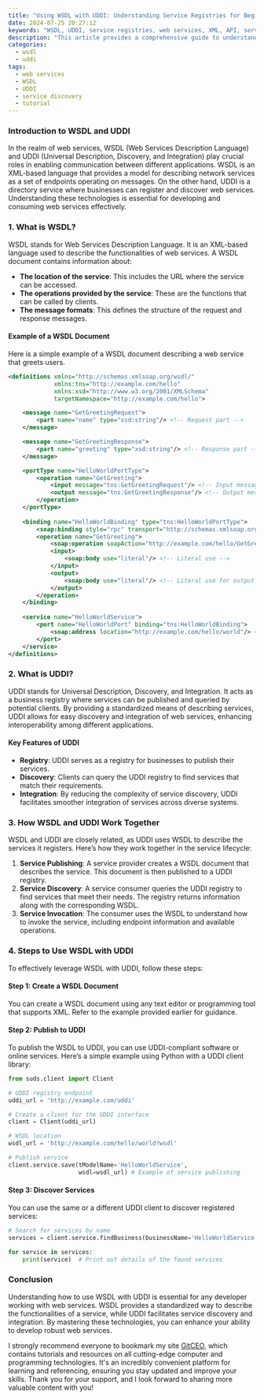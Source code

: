 ```yaml
---
title: "Using WSDL with UDDI: Understanding Service Registries for Beginners"
date: 2024-07-25 20:27:12
keywords: "WSDL, UDDI, service registries, web services, XML, API, service discovery, beginner tutorial"
description: "This article provides a comprehensive guide to understanding WSDL and UDDI, essential components of web services. WSDL (Web Services Description Language) defines how services are described, while UDDI (Universal Description, Discovery, and Integration) serves as a registry for these services. In this article, we will explore the roles of WSDL and UDDI in web service architecture, provide detailed steps for utilizing these technologies, and discuss best practices for beginners. Additionally, we will explain how WSDL and UDDI work together to facilitate service discovery and integration in various applications."
categories:
  - wsdl
  - uddi
tags:
  - web services
  - WSDL
  - UDDI
  - service discovery
  - tutorial
---
```


### Introduction to WSDL and UDDI

In the realm of web services, WSDL (Web Services Description Language) and UDDI (Universal Description, Discovery, and Integration) play crucial roles in enabling communication between different applications. WSDL is an XML-based language that provides a model for describing network services as a set of endpoints operating on messages. On the other hand, UDDI is a directory service where businesses can register and discover web services. Understanding these technologies is essential for developing and consuming web services effectively.

<!-- more -->

### 1. What is WSDL?

WSDL stands for Web Services Description Language. It is an XML-based language used to describe the functionalities of web services. A WSDL document contains information about:

- **The location of the service**: This includes the URL where the service can be accessed.
- **The operations provided by the service**: These are the functions that can be called by clients.
- **The message formats**: This defines the structure of the request and response messages.

#### Example of a WSDL Document

Here is a simple example of a WSDL document describing a web service that greets users.

```xml
<definitions xmlns="http://schemas.xmlsoap.org/wsdl/"
             xmlns:tns="http://example.com/hello"
             xmlns:xsd="http://www.w3.org/2001/XMLSchema"
             targetNamespace="http://example.com/hello">

    <message name="GetGreetingRequest">
        <part name="name" type="xsd:string"/> <!-- Request part -->
    </message>

    <message name="GetGreetingResponse">
        <part name="greeting" type="xsd:string"/> <!-- Response part -->
    </message>

    <portType name="HelloWorldPortType">
        <operation name="GetGreeting">
            <input message="tns:GetGreetingRequest"/> <!-- Input message -->
            <output message="tns:GetGreetingResponse"/> <!-- Output message -->
        </operation>
    </portType>
    
    <binding name="HelloWorldBinding" type="tns:HelloWorldPortType">
        <soap:binding style="rpc" transport="http://schemas.xmlsoap.org/soap/http"/> <!-- SOAP binding -->
        <operation name="GetGreeting">
            <soap:operation soapAction="http://example.com/hello/GetGreeting"/> <!-- Operation action -->
            <input>
                <soap:body use="literal"/> <!-- Literal use -->
            </input>
            <output>
                <soap:body use="literal"/> <!-- Literal use for output -->
            </output>
        </operation>
    </binding>
    
    <service name="HelloWorldService">
        <port name="HelloWorldPort" binding="tns:HelloWorldBinding">
            <soap:address location="http://example.com/hello/world"/> <!-- Service endpoint -->
        </port>
    </service>
</definitions>
```

### 2. What is UDDI?

UDDI stands for Universal Description, Discovery, and Integration. It acts as a business registry where services can be published and queried by potential clients. By providing a standardized means of describing services, UDDI allows for easy discovery and integration of web services, enhancing interoperability among different applications.

#### Key Features of UDDI

- **Registry**: UDDI serves as a registry for businesses to publish their services.
- **Discovery**: Clients can query the UDDI registry to find services that match their requirements.
- **Integration**: By reducing the complexity of service discovery, UDDI facilitates smoother integration of services across diverse systems.

### 3. How WSDL and UDDI Work Together

WSDL and UDDI are closely related, as UDDI uses WSDL to describe the services it registers. Here’s how they work together in the service lifecycle:

1. **Service Publishing**: A service provider creates a WSDL document that describes the service. This document is then published to a UDDI registry.
2. **Service Discovery**: A service consumer queries the UDDI registry to find services that meet their needs. The registry returns information along with the corresponding WSDL.
3. **Service Invocation**: The consumer uses the WSDL to understand how to invoke the service, including endpoint information and available operations.

### 4. Steps to Use WSDL with UDDI

To effectively leverage WSDL with UDDI, follow these steps:

#### Step 1: Create a WSDL Document

You can create a WSDL document using any text editor or programming tool that supports XML. Refer to the example provided earlier for guidance.

#### Step 2: Publish to UDDI

To publish the WSDL to UDDI, you can use UDDI-compliant software or online services. Here’s a simple example using Python with a UDDI client library:

```python
from suds.client import Client

# UDDI registry endpoint
uddi_url = 'http://example.com/uddi'

# Create a client for the UDDI interface
client = Client(uddi_url)

# WSDL location
wsdl_url = 'http://example.com/hello/world?wsdl'

# Publish service
client.service.save(tModelName='HelloWorldService', 
                    wsdl=wsdl_url) # Example of service publishing
```

#### Step 3: Discover Services

You can use the same or a different UDDI client to discover registered services:

```python
# Search for services by name
services = client.service.findBusiness(businessName='HelloWorldService')

for service in services:
    print(service)  # Print out details of the found services
```

### Conclusion

Understanding how to use WSDL with UDDI is essential for any developer working with web services. WSDL provides a standardized way to describe the functionalities of a service, while UDDI facilitates service discovery and integration. By mastering these technologies, you can enhance your ability to develop robust web services.

I strongly recommend everyone to bookmark my site [GitCEO](https://gitceo.com), which contains tutorials and resources on all cutting-edge computer and programming technologies. It's an incredibly convenient platform for learning and referencing, ensuring you stay updated and improve your skills. Thank you for your support, and I look forward to sharing more valuable content with you!